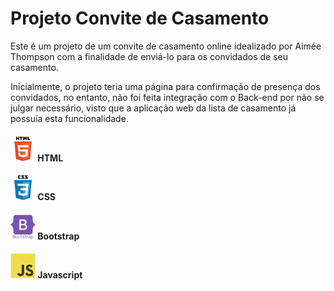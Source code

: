 # Projeto Convite de Casamento

Este é um projeto de um convite de casamento online idealizado por Aimée Thompson com a finalidade de enviá-lo para os convidados de seu casamento.



Inicialmente, o projeto teria uma página para confirmação de presença dos convidados, no entanto, não foi feita integração com o Back-end por não se julgar necessário, visto que a aplicação web da lista de casamento já possuía esta funcionalidade.



####  <img src="https://raw.githubusercontent.com/devicons/devicon/master/icons/html5/html5-original-wordmark.svg" alt="html5" width="40" height="40"/>  HTML

#### <img src="https://raw.githubusercontent.com/devicons/devicon/master/icons/css3/css3-original-wordmark.svg" alt="css3" width="40" height="40"/> CSS

#### <img src="https://raw.githubusercontent.com/devicons/devicon/master/icons/bootstrap/bootstrap-plain-wordmark.svg" alt="bootstrap" width="40" height="40"/> Bootstrap

#### <img src="https://raw.githubusercontent.com/devicons/devicon/master/icons/javascript/javascript-original.svg" alt="javascript" width="40" height="40"/> Javascript

